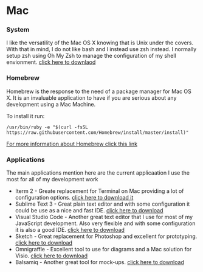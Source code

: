 # Mac

### System

I like the versatility of the Mac OS X knowing that is Unix under the covers. With that in mind, I do not like bash and I instead use zsh instead. I normally setup zsh using Oh My Zsh to manage the configuration of my shell envionment. [click here to downlaod](http://ohmyz.sh/)

### Homebrew

Homebrew is the response to the need of a package manager for Mac OS X. It is an invaluable application to have if you are serious about any development using a Mac Machine.

To install it run:

``` /usr/bin/ruby -e "$(curl -fsSL https://raw.githubusercontent.com/Homebrew/install/master/install)" ```

[For more information about Homebrew click this link](https://brew.sh)

### Applications

The main applications mention here are the current applicaation I use the most for all of my development work

* Iterm 2 - Greate replacement for Terminal on Mac providing a lot of configuration options. [click here to download it](https://www.iterm2.com/)
* Sublime Text 3 - Great plain text editor and with some configuration it could be use as a nice and fast IDE. [click here to download](https://www.sublimetext.com/)
* Visual Studio Code - Another great text editor that I use for most of my JavaScript development. Also very flexible and with some configuration it is  also a good IDE. [click here to download](https://code.visualstudio.com/)
* Sketch - Great replacement for Photoshop and excellent for prototyping. [click here to download](https://www.sketchapp.com/)
* Omnigraffle - Excellent tool to use for diagrams and a Mac solution for Visio. [click here to download](https://www.omnigroup.com/omnigraffle)
* Balsamiq - Another great tool for mock-ups. [click here to download](https://balsamiq.com/index.html)
